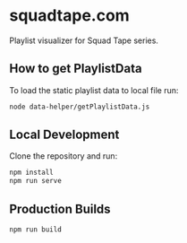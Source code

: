 # squadtape.com
Playlist visualizer for Squad Tape series.

## How to get PlaylistData
To load the static playlist data to local file run:
```bash
node data-helper/getPlaylistData.js
```

## Local Development
Clone the repository and run:
```bash
npm install
npm run serve
```

## Production Builds
```bash
npm run build
```